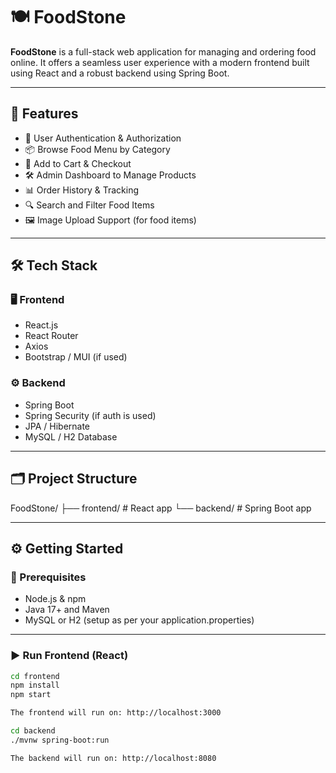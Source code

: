 # 🍽️ FoodStone

**FoodStone** is a full-stack web application for managing and ordering food online. It offers a seamless user experience with a modern frontend built using React and a robust backend using Spring Boot.

---

## 🚀 Features

- 🧾 User Authentication & Authorization
- 📦 Browse Food Menu by Category
- 🛒 Add to Cart & Checkout
- 🛠️ Admin Dashboard to Manage Products
- 📊 Order History & Tracking
- 🔍 Search and Filter Food Items
- 🖼️ Image Upload Support (for food items)

---

## 🛠️ Tech Stack

### 🖥️ Frontend
- React.js
- React Router
- Axios
- Bootstrap / MUI (if used)

### ⚙️ Backend
- Spring Boot
- Spring Security (if auth is used)
- JPA / Hibernate
- MySQL / H2 Database

---

## 🗂️ Project Structure

FoodStone/
├── frontend/ # React app
└── backend/ # Spring Boot app


---

## ⚙️ Getting Started

### 🔧 Prerequisites

- Node.js & npm
- Java 17+ and Maven
- MySQL or H2 (setup as per your application.properties)

---

### ▶️ Run Frontend (React)

```bash
cd frontend
npm install
npm start

The frontend will run on: http://localhost:3000

cd backend
./mvnw spring-boot:run

The backend will run on: http://localhost:8080
